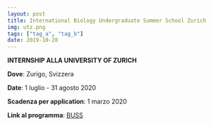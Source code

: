 ```yaml
---
layout: post
title: International Biology Undergraduate Summer School Zurich
img: utz.png
tags: ["tag_a", "tag_b"]
date: 2019-10-28
---
```


**INTERNSHIP ALLA UNIVERSITY OF ZURICH**

**Dove**: Zurigo, Svizzera

**Date**: 1 luglio - 31 agosto 2020

**Scadenza per application**: 1 marzo 2020

**Link al programma**: [BUSS](https://www.biologie.uzh.ch/de/Studium/UndergraduateSummerSchool.html) 

